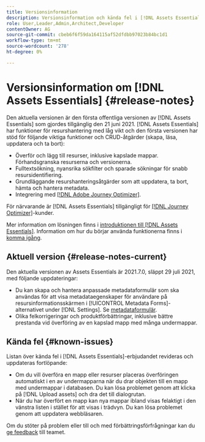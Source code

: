 ```yaml
---
title: Versionsinformation
description: Versionsinformation och kända fel i [!DNL Assets Essentials]
role: User,Leader,Admin,Architect,Developer
contentOwner: AG
source-git-commit: cbeb6f6f59da164115af52dfdbb97023b84bc1d1
workflow-type: tm+mt
source-wordcount: '278'
ht-degree: 0%

---
```



# Versionsinformation om [!DNL Assets Essentials] {#release-notes}

Den aktuella versionen är den första offentliga versionen av [!DNL Assets Essentials] som gjordes tillgänglig den 21 juni 2021. [!DNL Assets Essentials] har funktioner för resurshantering med låg vikt och den första versionen har stöd för följande viktiga funktioner och CRUD-åtgärder (skapa, läsa, uppdatera och ta bort):

* Överför och lägg till resurser, inklusive kapslade mappar. Förhandsgranska resurserna och versionerna.
* Fulltextsökning, nyansrika sökfilter och sparade sökningar för snabb resursidentifiering.
* Grundläggande resurshanteringsåtgärder som att uppdatera, ta bort, hämta och hantera metadata.
* Integrering med [[!DNL Adobe Journey Optimizer]](https://experienceleague.adobe.com/docs/journey-optimizer/using/create-messages/assets-essentials.html).

För närvarande är [!DNL Assets Essentials] tillgängligt för [[!DNL Journey Optimizer]](https://experienceleague.adobe.com/docs/journey-optimizer.html)-kunder.

Mer information om lösningen finns i [introduktionen till [!DNL Assets Essentials]](introduction.md). Information om hur du börjar använda funktionerna finns i [komma igång](/help/get-started.md).

## Aktuell version {#release-notes-current}

Den aktuella versionen av Assets Essentials är 2021.7.0, släppt 29 juli 2021, med följande uppdateringar:

* Du kan skapa och hantera anpassade metadataformulär som ska användas för att visa metadataegenskaper för användare på resursinformationsskärmen i [!UICONTROL Metadata Forms]-alternativet under [!DNL Settings]. Se [metadataformulär](metadata.md#metadata-forms).
* Olika felkorrigeringar och produktförbättringar, inklusive bättre prestanda vid överföring av en kapslad mapp med många undermappar.

## Kända fel {#known-issues}

Listan över kända fel i [!DNL Assets Essentials]-erbjudandet revideras och uppdateras fortlöpande:

* Om du vill överföra en mapp eller resurser placeras överföringen automatiskt i en av undermapparna när du drar objekten till en mapp med undermappar i databasen. Du kan lösa problemet genom att klicka på [!DNL Upload assets] och dra det till dialogrutan. <!-- CQ-4327753 -->
* När du har överfört en mapp kan nya mappar ibland visas felaktigt i den vänstra listen i stället för att visas i trädvyn. Du kan lösa problemet genom att uppdatera webbläsaren. <!-- CQ-4323534 -->

<!--
* Use assets that do not have whitespace in the file names. The replies to comments do not work for such assets.
-->

Om du stöter på problem eller till och med förbättringsförfrågningar kan du [ge feedback](#provide-feedback) till teamet.
